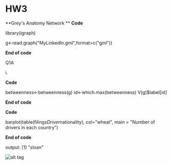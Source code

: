 # HW3 




 
**Grey's Anatomy Network **
**Code**

library(igraph)

g<-read.graph("MyLinkedIn.gml",format=c("gml"))

**End of code**

Q1A

i.

**Code**


betweenness<-betweenness(g)
id<-which.max(betweenness)
V(g)$label[id]

**End of code**




**Code**

barplot(table(filings$Driver$nationality), col="wheat", main = "Number of drivers in each country")

**End of code**



output: [1] "sloan"

![alt tag](/pics/driversInRaces.JPG)

